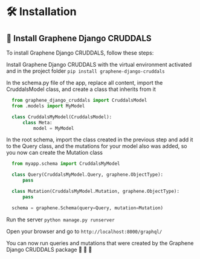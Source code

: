 # 🛠️ Installation




##   🔧 Install Graphene Django CRUDDALS

To install Graphene Django CRUDDALS, follow these steps:

Install Graphene Django CRUDDALS with the virtual environment activated and in the project folder
  `pip install graphene-django-cruddals`

In the schema.py file of the app, replace all content, import the CruddalsModel class, and create a class that inherits from it

```python
  from graphene_django_cruddals import CruddalsModel
  from .models import MyModel

  class CruddalsMyModel(CruddalsModel):
      class Meta:
          model = MyModel
```

In the root schema, import the class created in the previous step and add it to the Query class, and the
mutations for your model also was added, so you now can create the Mutation class
```python
  from myapp.schema import CruddalsMyModel

  class Query(CruddalsMyModel.Query, graphene.ObjectType):
      pass

  class Mutation(CruddalsMyModel.Mutation, graphene.ObjectType):
      pass

  schema = graphene.Schema(query=Query, mutation=Mutation)
```

Run the server
  `python manage.py runserver`

Open your browser and go to `http://localhost:8000/graphql/`

You can now run queries and mutations that were created by the Graphene Django CRUDDALS package 🎉 🎊 🥳

